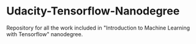 # Udacity-Tensorflow-Nanodegree
Repository for all the work included in "Introduction to Machine Learning with Tensorflow" nanodegree.
